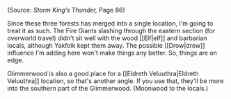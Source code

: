 
(Source: *Storm King’s Thunder,* Page 86)

Since these three forests has merged into a single location, I'm going to treat it as such. The Fire Giants slashing through the eastern section (for overworld travel) didn't sit well with the wood [[Elf|elf]] and barbarian locals, although Yakfolk kept them away. The possible [[Drow|drow]] influence I'm adding here won't make things any better. So, things are on edge.

Glimmerwood is also a good place for a [[Eldreth Veluuthra|Eldreth Veluuthra]] location, so that's another angle. If you use that, they'll be more into the southern part of the Glimmerwood. (Moonwood to the locals.)
